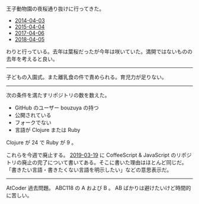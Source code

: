 王子動物園の夜桜通り抜けに行ってきた。

- [2014-04-03][]
- [2015-04-04][]
- [2017-04-06][]
- [2018-04-05][]

わりと行っている。去年は葉桜だったが今年は咲いていた。満開ではないものの去年を考えると良い。

---

子どもの入園式。また離乳食の件で責められる。育児力が足りない。

---

次の条件を満たすリポジトリの数を数えた。

- GitHub のユーザー bouzuya の持つ
- 公開されている
- フォークでない
- 言語が Clojure または Ruby

Clojure が 24 で Ruby が 9 。

これらを今週で廃止する。 [2019-03-19][] に CoffeeScript & JavaScript のリポジトリの廃止の完了について書いてある。そこに書いた理由はほとんど同じだ。「書きたい言語・書きたくない言語を明示したい」などの意思表示だ。

---

AtCoder 過去問題。 ABC118 の A および B 。 AB ばかりは避けたいけど時間的に苦しい。

[2014-04-03]: https://blog.bouzuya.net/2014/04/03/
[2015-04-04]: https://blog.bouzuya.net/2015/04/04/
[2017-04-06]: https://blog.bouzuya.net/2017/04/06/
[2018-04-05]: https://blog.bouzuya.net/2018/04/05/
[2019-03-19]: https://blog.bouzuya.net/2019/03/19/
